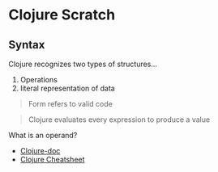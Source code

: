 # Clojure Scratch

## Syntax

Clojure recognizes two types of structures...

1. Operations
2. literal representation of data

> Form refers to valid code

> Clojure evaluates every expression to produce a value

What is an operand?

- [Clojure-doc](http://clojure-doc.org/)
- [Clojure Cheatsheet](https://clojure.org/api/cheatsheet)
